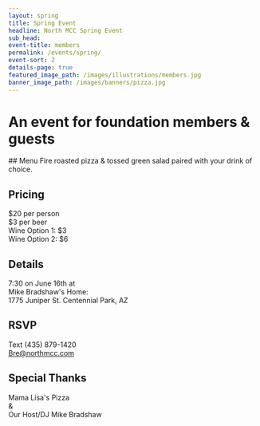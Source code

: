 ```yaml
---
layout: spring
title: Spring Event
headline: North MCC Spring Event
sub_head: 
event-title: members 
permalink: /events/spring/
event-sort: 2
details-page: true
featured_image_path: /images/illustrations/members.jpg
banner_image_path: /images/banners/pizza.jpg
---
```

# An event for foundation members & guests
<p></p>
## Menu
Fire roasted pizza & tossed green salad paired with your drink of choice.

<!--more-->

## Pricing
$20 per person
<br />
$3 per beer
<br />
Wine Option 1: $3
<br />
Wine Option 2: $6

## Details
7:30 on June 16th at
<br />
Mike Bradshaw's Home:
<br />
1775 Juniper St. Centennial Park, AZ

## RSVP
Text (435) 879-1420
<br />
Bre@northmcc.com

## Special Thanks
Mama Lisa's Pizza
<br /> 
&
<br />
Our Host/DJ Mike Bradshaw

<!--
In union with our donor’s event, the Foundation also had a great time inviting our members to an equally exciting Members Only event to show our appreciation for their consistent efforts within the college. <!--more--*> Open to the public to become a member in order to attend the event, it was useful to both generate memberships as well as show our appreciation for those already involved.  Enjoyed outdoors over food and drink, it provided an opportunity for the Foundation to connect with the community to show our appreciation.-->